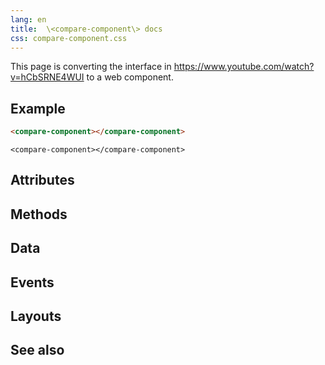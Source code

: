 ```yaml
---
lang: en
title:  \<compare-component\> docs
css: compare-component.css
---
```


<main>

This page is converting the interface in <https://www.youtube.com/watch?v=hCbSRNE4WUI> to a web component.



## Example


```html
<compare-component></compare-component>
```

```{=html}
<compare-component></compare-component>
```





## Attributes



## Methods



## Data



## Events



## Layouts



## See also

</main>


<script type="module">
import {CompareComponent} from './CompareComponent.js'

window.compareComponent = document.querySelector('compare-component')
</script>

